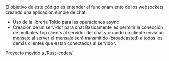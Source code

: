 El objetivo de este código es entender el funcionamiento de los websockets creando una aplicación simple de chat.

- Uso de la libreria Tokio para las operaciones async 
- Creación de un servidor para chat
    Basicamente es permitir la conección de multiples Tcp clients al servidor del chat y cuando un cliente envia un mensaje al server el mensaje será transmitido (broadcasted) a todos los demás clientes que estan conectados al servidor.

Proyecto movido a /Rust-codes/

